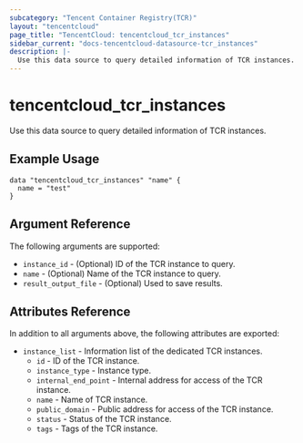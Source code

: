 ```yaml
---
subcategory: "Tencent Container Registry(TCR)"
layout: "tencentcloud"
page_title: "TencentCloud: tencentcloud_tcr_instances"
sidebar_current: "docs-tencentcloud-datasource-tcr_instances"
description: |-
  Use this data source to query detailed information of TCR instances.
---
```


# tencentcloud_tcr_instances

Use this data source to query detailed information of TCR instances.

## Example Usage

```hcl
data "tencentcloud_tcr_instances" "name" {
  name = "test"
}
```

## Argument Reference

The following arguments are supported:

* `instance_id` - (Optional) ID of the TCR instance to query.
* `name` - (Optional) Name of the TCR instance to query.
* `result_output_file` - (Optional) Used to save results.

## Attributes Reference

In addition to all arguments above, the following attributes are exported:

* `instance_list` - Information list of the dedicated TCR instances.
  * `id` - ID of the TCR instance.
  * `instance_type` - Instance type.
  * `internal_end_point` - Internal address for access of the TCR instance.
  * `name` - Name of TCR instance.
  * `public_domain` - Public address for access of the TCR instance.
  * `status` - Status of the TCR instance.
  * `tags` - Tags of the TCR instance.


